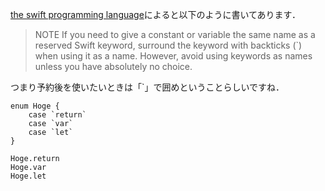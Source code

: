 <!-- title:Swift：enumで予約語を使う -->


[the swift programming language](https://docs.swift.org/swift-book/LanguageGuide/TheBasics.html#//apple_ref/doc/uid/TP40014097-CH5-ID310)によると以下のように書いてあります．

>NOTE
If you need to give a constant or variable the same name as a reserved Swift keyword, surround the keyword with backticks (`) when using it as a name. However, avoid using keywords as names unless you have absolutely no choice.

つまり予約後を使いたいときは「\`」で囲めということらしいですね．

```swift:例
enum Hoge {
    case `return`
    case `var`
    case `let`
}

Hoge.return
Hoge.var
Hoge.let
```
